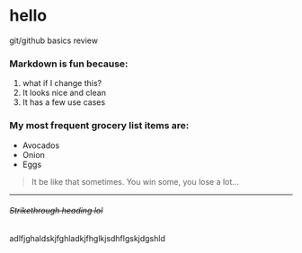 # hello
git/github basics review

### Markdown is **fun** because:

1. what if I change this?
2. It looks nice and clean
3. It has a few use cases

### My most frequent grocery list items are:

- Avocados 
- Onion
- Eggs

> It be like that sometimes.
> You win some, you lose a lot...

---

###### ~~Strikethrough heading lol~~


adlfjghaldskjfghladkjfhglkjsdhflgskjdgshld
